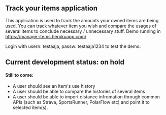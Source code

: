 ## Track your items application

This application is used to track the amounts your owned items are being used. You can track whatever item you wish and compare the usages of several items to conclude necessary / unnecessary stuff. Demo running in https://manage-items.herokuapp.com/

Login with usern: testaaja, passw: testaaja1234 to test the demo.

## Current development status: on hold

#### Still to come:
  - A user should see an item's use history
  - A user should be able to compare the histories of several items
  - A user should be able to import distance infromation through common APIs (such as Strava, SportsRunner, PolarFlow etc) and point it to selected item(s).
